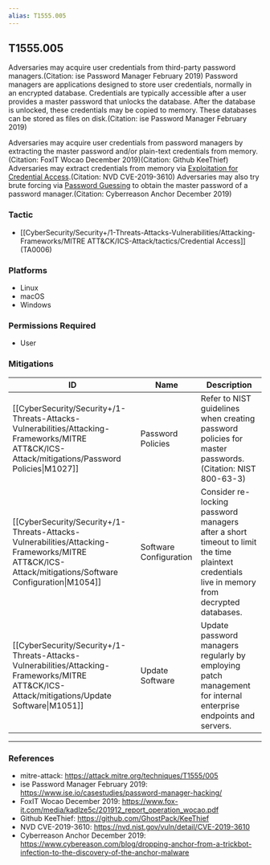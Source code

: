 ```yaml
---
alias: T1555.005
---
```


## T1555.005

Adversaries may acquire user credentials from third-party password managers.(Citation: ise Password Manager February 2019) Password managers are applications designed to store user credentials, normally in an encrypted database. Credentials are typically accessible after a user provides a master password that unlocks the database. After the database is unlocked, these credentials may be copied to memory. These databases can be stored as files on disk.(Citation: ise Password Manager February 2019)

Adversaries may acquire user credentials from password managers by extracting the master password and/or plain-text credentials from memory.(Citation: FoxIT Wocao December 2019)(Citation: Github KeeThief) Adversaries may extract credentials from memory via [Exploitation for Credential Access](https://attack.mitre.org/techniques/T1212).(Citation: NVD CVE-2019-3610)
 Adversaries may also try brute forcing via [Password Guessing](https://attack.mitre.org/techniques/T1110/001) to obtain the master password of a password manager.(Citation: Cyberreason Anchor December 2019)


### Tactic
- [[CyberSecurity/Security+/1-Threats-Attacks-Vulnerabilities/Attacking-Frameworks/MITRE ATT&CK/ICS-Attack/tactics/Credential Access]] (TA0006)

### Platforms
- Linux
- macOS
- Windows

### Permissions Required
- User

### Mitigations

| ID | Name | Description |
| --- | --- | --- |
| [[CyberSecurity/Security+/1-Threats-Attacks-Vulnerabilities/Attacking-Frameworks/MITRE ATT&CK/ICS-Attack/mitigations/Password Policies\|M1027]] | Password Policies | Refer to NIST guidelines when creating password policies for master passwords.(Citation: NIST 800-63-3) |
| [[CyberSecurity/Security+/1-Threats-Attacks-Vulnerabilities/Attacking-Frameworks/MITRE ATT&CK/ICS-Attack/mitigations/Software Configuration\|M1054]] | Software Configuration | Consider re-locking password managers after a short timeout to limit the time plaintext credentials live in memory from decrypted databases. |
| [[CyberSecurity/Security+/1-Threats-Attacks-Vulnerabilities/Attacking-Frameworks/MITRE ATT&CK/ICS-Attack/mitigations/Update Software\|M1051]] | Update Software | Update password managers regularly by employing patch management for internal enterprise endpoints and servers. |


---
### References

- mitre-attack: https://attack.mitre.org/techniques/T1555/005
- ise Password Manager February 2019: https://www.ise.io/casestudies/password-manager-hacking/
- FoxIT Wocao December 2019: https://www.fox-it.com/media/kadlze5c/201912_report_operation_wocao.pdf
- Github KeeThief: https://github.com/GhostPack/KeeThief
- NVD CVE-2019-3610: https://nvd.nist.gov/vuln/detail/CVE-2019-3610
- Cyberreason Anchor December 2019: https://www.cybereason.com/blog/dropping-anchor-from-a-trickbot-infection-to-the-discovery-of-the-anchor-malware
